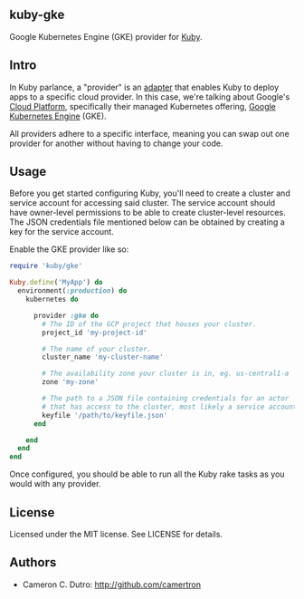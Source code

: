 ## kuby-gke

Google Kubernetes Engine (GKE) provider for [Kuby](https://github.com/getkuby/kuby-core).

## Intro

In Kuby parlance, a "provider" is an [adapter](https://en.wikipedia.org/wiki/Adapter_pattern) that enables Kuby to deploy apps to a specific cloud provider. In this case, we're talking about Google's [Cloud Platform](https://cloud.google.com/), specifically their managed Kubernetes offering, [Google Kubernetes Engine](https://cloud.google.com/kubernetes-engine) (GKE).

All providers adhere to a specific interface, meaning you can swap out one provider for another without having to change your code.

## Usage

Before you get started configuring Kuby, you'll need to create a cluster and service account for accessing said cluster. The service account should have owner-level permissions to be able to create cluster-level resources. The JSON credentials file mentioned below can be obtained by creating a key for the service account.

Enable the GKE provider like so:

```ruby
require 'kuby/gke'

Kuby.define('MyApp') do
  environment(:production) do
    kubernetes do

      provider :gke do
        # The ID of the GCP project that houses your cluster.
        project_id 'my-project-id'

        # The name of your cluster.
        cluster_name 'my-cluster-name'

        # The availability zone your cluster is in, eg. us-central1-a
        zone 'my-zone'

        # The path to a JSON file containing credentials for an actor
        # that has access to the cluster, most likely a service account.
        keyfile '/path/to/keyfile.json'
      end

    end
  end
end
```

Once configured, you should be able to run all the Kuby rake tasks as you would with any provider.

## License

Licensed under the MIT license. See LICENSE for details.

## Authors

* Cameron C. Dutro: http://github.com/camertron
